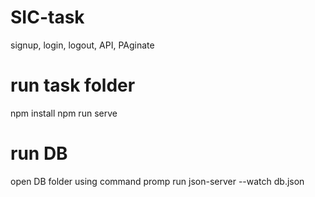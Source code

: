 # SIC-task
signup, login, logout, API, PAginate

# run task folder
npm install
npm run serve

# run DB
open DB folder using command promp
run json-server --watch db.json
